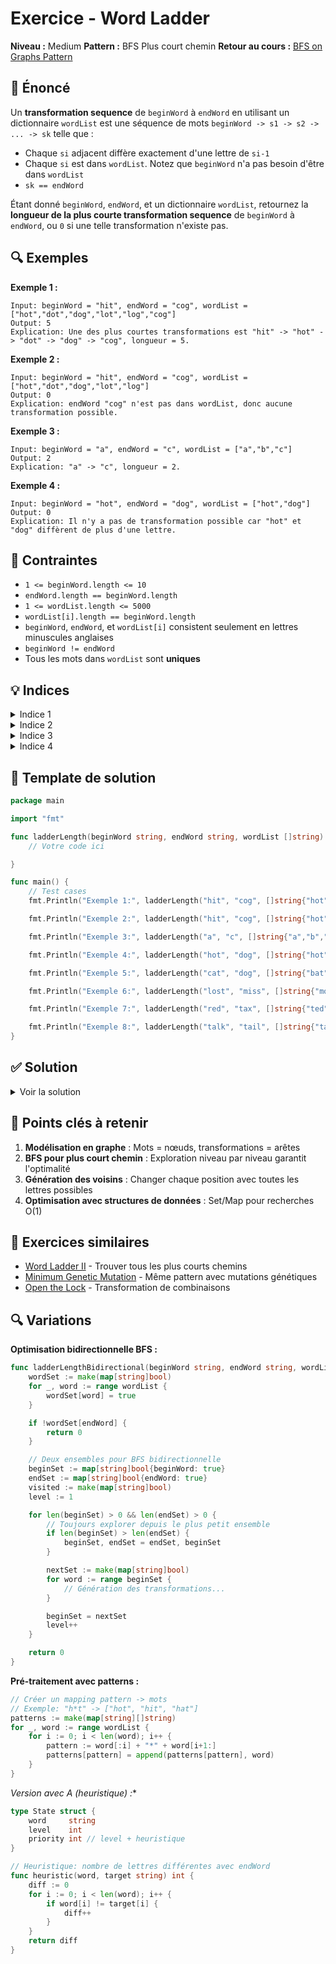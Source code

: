 # Exercice - Word Ladder

**Niveau :** Medium
**Pattern :** BFS Plus court chemin
**Retour au cours :** [BFS on Graphs Pattern](../../courses/06-bfs-graph.md)

## 📝 Énoncé

Un **transformation sequence** de `beginWord` à `endWord` en utilisant un dictionnaire `wordList` est une séquence de mots `beginWord -> s1 -> s2 -> ... -> sk` telle que :

- Chaque `si` adjacent diffère exactement d'une lettre de `si-1`
- Chaque `si` est dans `wordList`. Notez que `beginWord` n'a pas besoin d'être dans `wordList`
- `sk == endWord`

Étant donné `beginWord`, `endWord`, et un dictionnaire `wordList`, retournez la **longueur de la plus courte transformation sequence** de `beginWord` à `endWord`, ou `0` si une telle transformation n'existe pas.

## 🔍 Exemples

**Exemple 1 :**
```
Input: beginWord = "hit", endWord = "cog", wordList = ["hot","dot","dog","lot","log","cog"]
Output: 5
Explication: Une des plus courtes transformations est "hit" -> "hot" -> "dot" -> "dog" -> "cog", longueur = 5.
```

**Exemple 2 :**
```
Input: beginWord = "hit", endWord = "cog", wordList = ["hot","dot","dog","lot","log"]
Output: 0
Explication: endWord "cog" n'est pas dans wordList, donc aucune transformation possible.
```

**Exemple 3 :**
```
Input: beginWord = "a", endWord = "c", wordList = ["a","b","c"]
Output: 2
Explication: "a" -> "c", longueur = 2.
```

**Exemple 4 :**
```
Input: beginWord = "hot", endWord = "dog", wordList = ["hot","dog"]
Output: 0
Explication: Il n'y a pas de transformation possible car "hot" et "dog" diffèrent de plus d'une lettre.
```

## 🎯 Contraintes

- `1 <= beginWord.length <= 10`
- `endWord.length == beginWord.length`
- `1 <= wordList.length <= 5000`
- `wordList[i].length == beginWord.length`
- `beginWord`, `endWord`, et `wordList[i]` consistent seulement en lettres minuscules anglaises
- `beginWord != endWord`
- Tous les mots dans `wordList` sont **uniques**

## 💡 Indices

<details>
<summary>Indice 1</summary>

C'est un problème de **plus court chemin** dans un graphe non pondéré. Chaque mot est un nœud, et il y a une arête entre deux mots s'ils diffèrent d'exactement une lettre.

</details>

<details>
<summary>Indice 2</summary>

Utilisez **BFS** pour trouver le plus court chemin. Commencez par `beginWord` et explorez tous les mots accessibles niveau par niveau.

</details>

<details>
<summary>Indice 3</summary>

Pour chaque mot, générez toutes les transformations possibles en changeant une lettre à la fois (a-z). Vérifiez si le mot transformé existe dans `wordList`.

</details>

<details>
<summary>Indice 4</summary>

Utilisez un set/map pour `wordList` pour une recherche O(1), et gardez trace des mots visités pour éviter les cycles.

</details>

## 🔨 Template de solution

```go
package main

import "fmt"

func ladderLength(beginWord string, endWord string, wordList []string) int {
    // Votre code ici

}

func main() {
    // Test cases
    fmt.Println("Exemple 1:", ladderLength("hit", "cog", []string{"hot","dot","dog","lot","log","cog"})) // Expected: 5

    fmt.Println("Exemple 2:", ladderLength("hit", "cog", []string{"hot","dot","dog","lot","log"})) // Expected: 0

    fmt.Println("Exemple 3:", ladderLength("a", "c", []string{"a","b","c"})) // Expected: 2

    fmt.Println("Exemple 4:", ladderLength("hot", "dog", []string{"hot","dog"})) // Expected: 0

    fmt.Println("Exemple 5:", ladderLength("cat", "dog", []string{"bat","bag","dag","dot","dog"})) // Expected: 5

    fmt.Println("Exemple 6:", ladderLength("lost", "miss", []string{"most","mist","miss","lost","fist","fish"})) // Expected: 4

    fmt.Println("Exemple 7:", ladderLength("red", "tax", []string{"ted","tex","red","tax","tad","den","rex","pee"})) // Expected: 4

    fmt.Println("Exemple 8:", ladderLength("talk", "tail", []string{"talk","tons","fall","tail","gale","hall","negs"})) // Expected: 0
}
```

## ✅ Solution

<details>
<summary>Voir la solution</summary>

```go
func ladderLength(beginWord string, endWord string, wordList []string) int {
    // Vérifier si endWord est dans wordList
    wordSet := make(map[string]bool)
    for _, word := range wordList {
        wordSet[word] = true
    }

    if !wordSet[endWord] {
        return 0
    }

    // BFS
    queue := []string{beginWord}
    visited := make(map[string]bool)
    visited[beginWord] = true
    level := 1

    for len(queue) > 0 {
        size := len(queue)

        // Traiter tous les mots du niveau actuel
        for i := 0; i < size; i++ {
            currentWord := queue[0]
            queue = queue[1:]

            // Si on a atteint le mot cible
            if currentWord == endWord {
                return level
            }

            // Générer toutes les transformations possibles
            for j := 0; j < len(currentWord); j++ {
                for c := byte('a'); c <= byte('z'); c++ {
                    if c == currentWord[j] {
                        continue // Pas de changement
                    }

                    // Créer le nouveau mot
                    newWord := currentWord[:j] + string(c) + currentWord[j+1:]

                    // Vérifier si le nouveau mot est valide et non visité
                    if wordSet[newWord] && !visited[newWord] {
                        visited[newWord] = true
                        queue = append(queue, newWord)
                    }
                }
            }
        }

        level++
    }

    return 0 // Aucun chemin trouvé
}
```

**Simulation détaillée pour l'exemple 1 :**

```
beginWord = "hit", endWord = "cog"
wordList = ["hot","dot","dog","lot","log","cog"]

Initialisation:
- wordSet = {"hot": true, "dot": true, "dog": true, "lot": true, "log": true, "cog": true}
- queue = ["hit"]
- visited = {"hit": true}
- level = 1

Niveau 1 (level = 1):
- size = 1
- currentWord = "hit"
- Générer transformations de "hit":
  - Position 0: "ait", "bit", ..., "git", ..., "wit" (aucun dans wordSet)
  - Position 1: "hat", "hbt", ..., "hot" ✓ (dans wordSet, non visité)
  - Position 2: "hia", "hib", ..., "his" (aucun dans wordSet)
- Ajouter "hot": queue = ["hot"], visited = {"hit": true, "hot": true}
- level = 2

Niveau 2 (level = 2):
- size = 1
- currentWord = "hot"
- Générer transformations de "hot":
  - Position 0: "aot", "bot", "cot", "dot" ✓, ..., "lot" ✓, ...
  - Position 1: "hat", "hbt", ..., "hit" (déjà visité)
  - Position 2: "hoa", "hob", "hoc", ..., "hoz" (aucun valide)
- Ajouter "dot", "lot": queue = ["dot", "lot"]
- visited = {"hit": true, "hot": true, "dot": true, "lot": true}
- level = 3

Niveau 3 (level = 3):
- size = 2
- currentWord = "dot":
  - Transformations: "dog" ✓ (nouveau)
- currentWord = "lot":
  - Transformations: "log" ✓ (nouveau)
- queue = ["dog", "log"]
- visited = {"hit": true, "hot": true, "dot": true, "lot": true, "dog": true, "log": true}
- level = 4

Niveau 4 (level = 4):
- size = 2
- currentWord = "dog":
  - Transformations: "cog" ✓ (nouveau)
- currentWord = "log":
  - Transformations: "cog" (mais déjà ajouté dans cette itération)
- queue = ["cog"]
- level = 5

Niveau 5 (level = 5):
- size = 1
- currentWord = "cog"
- currentWord == endWord → retourner level = 5

Résultat: 5 (chemin = "hit" → "hot" → "dot" → "dog" → "cog")
```

**Points clés de l'algorithme :**

1. **Graphe implicite** : Chaque mot = nœud, arête si différence d'une lettre
2. **BFS niveau par niveau** : Garantit le plus court chemin
3. **Génération des voisins** : Changer chaque position avec toutes les lettres
4. **Optimisation avec set** : Recherche O(1) dans wordList

**Complexité :**
- Temps : O(M² × N) où M = longueur des mots, N = taille de wordList
  - Pour chaque mot, on génère M × 26 transformations possibles
  - Chaque transformation nécessite O(M) pour créer le string
- Espace : O(M × N) pour stocker wordSet et visited

**Pourquoi BFS ?**
- **Plus court chemin** : BFS trouve le chemin avec le minimum d'étapes
- **Niveau par niveau** : Chaque niveau représente une transformation de plus
- **Optimal** : Premier chemin trouvé = plus court chemin garanti

</details>

## 🎯 Points clés à retenir

1. **Modélisation en graphe** : Mots = nœuds, transformations = arêtes
2. **BFS pour plus court chemin** : Exploration niveau par niveau garantit l'optimalité
3. **Génération des voisins** : Changer chaque position avec toutes les lettres possibles
4. **Optimisation avec structures de données** : Set/Map pour recherches O(1)

## 🚀 Exercices similaires

- [Word Ladder II](../hard/word-ladder-ii.md) - Trouver tous les plus courts chemins
- [Minimum Genetic Mutation](../medium/genetic-mutation.md) - Même pattern avec mutations génétiques
- [Open the Lock](../medium/open-lock.md) - Transformation de combinaisons

## 🔍 Variations

**Optimisation bidirectionnelle BFS :**
```go
func ladderLengthBidirectional(beginWord string, endWord string, wordList []string) int {
    wordSet := make(map[string]bool)
    for _, word := range wordList {
        wordSet[word] = true
    }

    if !wordSet[endWord] {
        return 0
    }

    // Deux ensembles pour BFS bidirectionnelle
    beginSet := map[string]bool{beginWord: true}
    endSet := map[string]bool{endWord: true}
    visited := make(map[string]bool)
    level := 1

    for len(beginSet) > 0 && len(endSet) > 0 {
        // Toujours explorer depuis le plus petit ensemble
        if len(beginSet) > len(endSet) {
            beginSet, endSet = endSet, beginSet
        }

        nextSet := make(map[string]bool)
        for word := range beginSet {
            // Génération des transformations...
        }

        beginSet = nextSet
        level++
    }

    return 0
}
```

**Pré-traitement avec patterns :**
```go
// Créer un mapping pattern -> mots
// Exemple: "h*t" -> ["hot", "hit", "hat"]
patterns := make(map[string][]string)
for _, word := range wordList {
    for i := 0; i < len(word); i++ {
        pattern := word[:i] + "*" + word[i+1:]
        patterns[pattern] = append(patterns[pattern], word)
    }
}
```

**Version avec A* (heuristique) :**
```go
type State struct {
    word     string
    level    int
    priority int // level + heuristique
}

// Heuristique: nombre de lettres différentes avec endWord
func heuristic(word, target string) int {
    diff := 0
    for i := 0; i < len(word); i++ {
        if word[i] != target[i] {
            diff++
        }
    }
    return diff
}
```